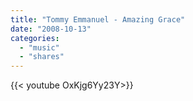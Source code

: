 ```yaml
---
title: "Tommy Emmanuel - Amazing Grace"
date: "2008-10-13"
categories:
  - "music"
  - "shares"
---
```


<div style="width: 70vw;">{{< youtube OxKjg6Yy23Y>}}</div>
